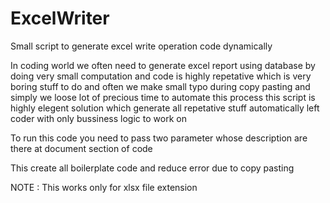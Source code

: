 # ExcelWriter
Small script to generate excel write operation code dynamically

In coding world we often need to generate excel report using database by doing very small computation and code is highly repetative
which is very boring stuff to do and often we make small typo during copy pasting and simply we loose lot of precious time to automate this process this script is highly elegent solution which generate all repetative stuff automatically left coder with only bussiness logic to work on

To run this code you need to pass two parameter whose description are there at document section of code

This create all boilerplate code and reduce error due to  copy pasting

NOTE : This works only for xlsx file extension

